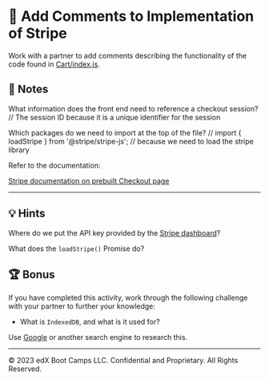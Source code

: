 # 📐 Add Comments to Implementation of Stripe

Work with a partner to add comments describing the functionality of the code found in [Cart/index.js](./Unsolved/client/src/components/Cart/index.js).

## 📝 Notes

What information does the front end need to reference a checkout session?
// The session ID because it is a unique identifier for the session

Which packages do we need to import at the top of the file?
// import { loadStripe } from '@stripe/stripe-js';
// because we need to load the stripe library

Refer to the documentation:

[Stripe documentation on prebuilt Checkout page](https://stripe.com/docs/checkout/integration-builder)

---

## 💡 Hints

Where do we put the API key provided by the [Stripe dashboard](https://dashboard.stripe.com/)?

What does the `loadStripe()` Promise do?

## 🏆 Bonus

If you have completed this activity, work through the following challenge with your partner to further your knowledge:

* What is `IndexedDB`, and what is it used for?

Use [Google](https://www.google.com) or another search engine to research this.

---
© 2023 edX Boot Camps LLC. Confidential and Proprietary. All Rights Reserved.
